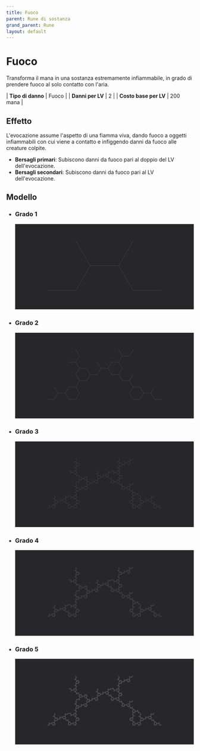 ```yaml
---
title: Fuoco
parent: Rune di sostanza
grand_parent: Rune
layout: default
---
```


# **Fuoco**

Transforma il mana in una sostanza estremamente infiammabile, in grado di prendere fuoco al solo contatto con l'aria.

| **Tipo di danno**      | Fuoco                                     |
| **Danni per LV**       | 2                                         |
| **Costo base per LV**  | 200 mana                                  |

## Effetto
L'evocazione assume l'aspetto di una fiamma viva, dando fuoco a oggetti infiammabili con cui viene a contatto e infiggendo danni da fuoco alle creature colpite.  
- **Bersagli primari**: Subiscono danni da fuoco pari al doppio del LV dell'evocazione.
- **Bersagli secondari**: Subiscono danni da fuoco pari al LV dell'evocazione.

## Modello
- ### Grado 1<br>
  ![Grado 1](1.png "Grado 1")
- ### Grado 2<br>
  ![Grado 2](2.png "Grado 2")
- ### Grado 3<br>
  ![Grado 3](3.png "Grado 3")
- ### Grado 4<br>
  ![Grado 4](4.png "Grado 4")
- ### Grado 5<br>
  ![Grado 5](5.png "Grado 5")